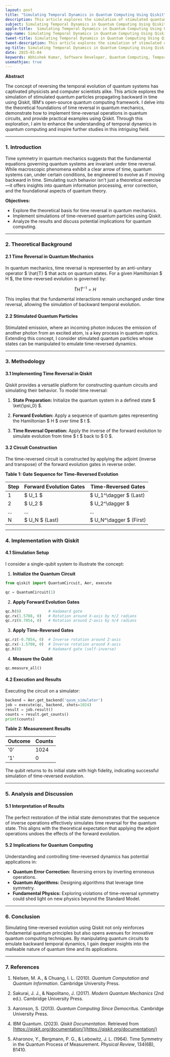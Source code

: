 ```yaml
---
layout: post
title: "Simulating Temporal Dynamics in Quantum Computing Using Qiskit"
description: This article explores the simulation of stimulated quantum particles propagating backward in time using Qiskit, IBM's open-source quantum computing framework.
subject: Simulating Temporal Dynamics in Quantum Computing Using Qiskit
apple-title:  Simulating Temporal Dynamics in Quantum Computing Using Qiskit
app-name: Simulating Temporal Dynamics in Quantum Computing Using Qiskit
tweet-title: Simulating Temporal Dynamics in Quantum Computing Using Qiskit
tweet-description: This article explores the simulation of stimulated quantum particles propagating backward in time using Qiskit, IBM's open-source quantum computing framework.
og-title: Simulating Temporal Dynamics in Quantum Computing Using Qiskit
date: 2025-01-04
keywords: Abhishek Kumar, Software Developer, Quantum Computing, Temporal Dynamics, Qiskit
usemathjax: true
---
```


**Abstract**

The concept of reversing the temporal evolution of quantum systems has captivated physicists and computer scientists alike. This article explores the simulation of stimulated quantum particles propagating backward in time using Qiskit, IBM's open-source quantum computing framework. I delve into the theoretical foundations of time reversal in quantum mechanics, demonstrate how to implement time-reversal operations in quantum circuits, and provide practical examples using Qiskit. Through this exploration, I aim to enhance the understanding of temporal dynamics in quantum computing and inspire further studies in this intriguing field.

---

### **1. Introduction**

Time symmetry in quantum mechanics suggests that the fundamental equations governing quantum systems are invariant under time reversal. While macroscopic phenomena exhibit a clear arrow of time, quantum systems can, under certain conditions, be engineered to evolve as if moving backward in time. Simulating such behavior isn't just a theoretical exercise—it offers insights into quantum information processing, error correction, and the foundational aspects of quantum theory.

**Objectives:**

- Explore the theoretical basis for time reversal in quantum mechanics.
- Implement simulations of time-reversed quantum particles using Qiskit.
- Analyze the results and discuss potential implications for quantum computing.

---

### **2. Theoretical Background**

#### **2.1 Time Reversal in Quantum Mechanics**

In quantum mechanics, time reversal is represented by an anti-unitary operator $ \hat{T} $ that acts on quantum states. For a given Hamiltonian $ H $, the time-reversed evolution is governed by:

$$
 \hat{T} H \hat{T}^{-1} = H
$$

This implies that the fundamental interactions remain unchanged under time reversal, allowing the simulation of backward temporal evolution.

#### **2.2 Stimulated Quantum Particles**

Stimulated emission, where an incoming photon induces the emission of another photon from an excited atom, is a key process in quantum optics. Extending this concept, I consider stimulated quantum particles whose states can be manipulated to emulate time-reversed dynamics.

---

### **3. Methodology**

#### **3.1 Implementing Time Reversal in Qiskit**

Qiskit provides a versatile platform for constructing quantum circuits and simulating their behavior. To model time reversal:

1. **State Preparation:** Initialize the quantum system in a defined state $ \ket{\psi_0} $.

2. **Forward Evolution:** Apply a sequence of quantum gates representing the Hamiltonian $ H $ over time $ t $.

3. **Time Reversal Operation:** Apply the inverse of the forward evolution to simulate evolution from time $ t $ back to $ 0 $.

#### **3.2 Circuit Construction**

The time-reversed circuit is constructed by applying the adjoint (inverse and transpose) of the forward evolution gates in reverse order.

**Table 1: Gate Sequence for Time-Reversed Evolution**

| Step | Forward Evolution Gates       | Time-Reversed Gates           |
|------|-------------------------------|-------------------------------|
| 1    | $ U_1 $                     | $ U_1^\dagger $ (Last)      |
| 2    | $ U_2 $                     | $ U_2^\dagger $             |
| ...  | ...                           | ...                           |
| N    | $ U_N $ (Last)              | $ U_N^\dagger $ (First)     |

---

### **4. Implementation with Qiskit**

#### **4.1 Simulation Setup**

I consider a single-qubit system to illustrate the concept:

1. **Initialize the Quantum Circuit**

```python
from qiskit import QuantumCircuit, Aer, execute

qc = QuantumCircuit(1)
```

2. **Apply Forward Evolution Gates**

```python
qc.h(0)            # Hadamard gate
qc.rx(1.5708, 0)   # Rotation around X-axis by π/2 radians
qc.rz(0.7854, 0)   # Rotation around Z-axis by π/4 radians
```

3. **Apply Time-Reversed Gates**

```python
qc.rz(-0.7854, 0)  # Inverse rotation around Z-axis
qc.rx(-1.5708, 0)  # Inverse rotation around X-axis
qc.h(0)            # Hadamard gate (self-inverse)
```

4. **Measure the Qubit**

```python
qc.measure_all()
```

#### **4.2 Execution and Results**

Executing the circuit on a simulator:

```python
backend = Aer.get_backend('qasm_simulator')
job = execute(qc, backend, shots=1024)
result = job.result()
counts = result.get_counts()
print(counts)
```

**Table 2: Measurement Results**

| Outcome | Counts |
|---------|--------|
| '0'     | 1024   |
| '1'     |   0    |

The qubit returns to its initial state with high fidelity, indicating successful simulation of time-reversed evolution.

---

### **5. Analysis and Discussion**

#### **5.1 Interpretation of Results**

The perfect restoration of the initial state demonstrates that the sequence of inverse operations effectively simulates time reversal for the quantum state. This aligns with the theoretical expectation that applying the adjoint operations undoes the effects of the forward evolution.

#### **5.2 Implications for Quantum Computing**

Understanding and controlling time-reversed dynamics has potential applications in:

- **Quantum Error Correction:** Reversing errors by inverting erroneous operations.
- **Quantum Algorithms:** Designing algorithms that leverage time symmetry.
- **Fundamental Physics:** Exploring violations of time-reversal symmetry could shed light on new physics beyond the Standard Model.

---

### **6. Conclusion**

Simulating time-reversed evolution using Qiskit not only reinforces fundamental quantum principles but also opens avenues for innovative quantum computing techniques. By manipulating quantum circuits to emulate backward temporal dynamics, I gain deeper insights into the malleable nature of quantum time and its applications.

---

### **7. References**

1. Nielsen, M. A., & Chuang, I. L. (2010). *Quantum Computation and Quantum Information*. Cambridge University Press.

2. Sakurai, J. J., & Napolitano, J. (2017). *Modern Quantum Mechanics* (2nd ed.). Cambridge University Press.

3. Aaronson, S. (2013). *Quantum Computing Since Democritus*. Cambridge University Press.

4. IBM Quantum. (2023). *Qiskit Documentation*. Retrieved from [https://qiskit.org/documentation/](https://qiskit.org/documentation/)

5. Aharonov, Y., Bergmann, P. G., & Lebowitz, J. L. (1964). Time Symmetry in the Quantum Process of Measurement. *Physical Review*, 134(6B), B1410.

